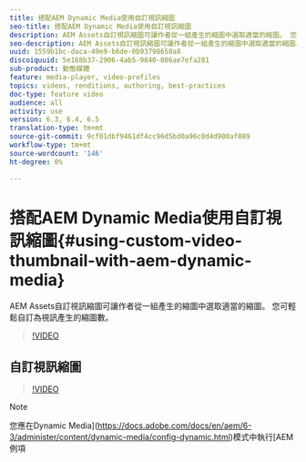 ```yaml
---
title: 搭配AEM Dynamic Media使用自訂視訊縮圖
seo-title: 搭配AEM Dynamic Media使用自訂視訊縮圖
description: AEM Assets自訂視訊縮圖可讓作者從一組產生的縮圖中選取適當的縮圖。 您可輕鬆自訂為視訊產生的縮圖數。
seo-description: AEM Assets自訂視訊縮圖可讓作者從一組產生的縮圖中選取適當的縮圖。 您可輕鬆自訂為視訊產生的縮圖數。
uuid: 1559b1bc-daca-49e9-b6de-0b93798658a8
discoiquuid: 5e168b37-2906-4ab5-9840-086ae7efa281
sub-product: 動態媒體
feature: media-player, video-profiles
topics: videos, renditions, authoring, best-practices
doc-type: feature video
audience: all
activity: use
version: 6.3, 6.4, 6.5
translation-type: tm+mt
source-git-commit: 9cf01dbf9461df4cc96d5bd0a96c0d4d900af089
workflow-type: tm+mt
source-wordcount: '146'
ht-degree: 0%

---
```



# 搭配AEM Dynamic Media使用自訂視訊縮圖{#using-custom-video-thumbnail-with-aem-dynamic-media}

AEM Assets自訂視訊縮圖可讓作者從一組產生的縮圖中選取適當的縮圖。 您可輕鬆自訂為視訊產生的縮圖數。

>[!VIDEO](https://video.tv.adobe.com/v/16467/?quality=9&learn=on)

## 自訂視訊縮圖

>[!VIDEO](https://video.tv.adobe.com/v/18867/)

>[!NOTE]
>
>您應在Dynamic Media](https://docs.adobe.com/docs/en/aem/6-3/administer/content/dynamic-media/config-dynamic.html)模式中執行[AEM例項